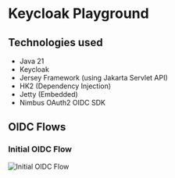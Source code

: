 # Keycloak Playground

## Technologies used
- Java 21
- Keycloak
- Jersey Framework (using Jakarta Servlet API)
- HK2 (Dependency Injection)
- Jetty (Embedded)
- Nimbus OAuth2 OIDC SDK


## OIDC Flows

### Initial OIDC Flow
![Initial OIDC Flow](https://raw.githubusercontent.com/jeanbritz/keycloak-playground/refs/heads/main/docs/uml/initial-oidc-flow.plantuml)